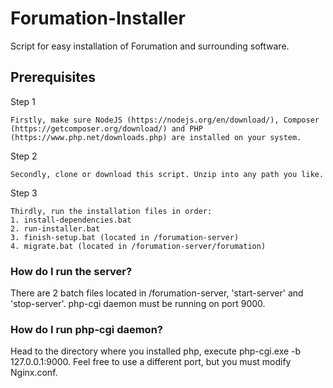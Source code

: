 # Forumation-Installer
Script for easy installation of Forumation and surrounding software.

## Prerequisites
Step 1
```
Firstly, make sure NodeJS (https://nodejs.org/en/download/), Composer (https://getcomposer.org/download/) and PHP (https://www.php.net/downloads.php) are installed on your system.
```
Step 2
```
Secondly, clone or download this script. Unzip into any path you like.
```
Step 3
```
Thirdly, run the installation files in order:
1. install-dependencies.bat
2. run-installer.bat
3. finish-setup.bat (located in /forumation-server)
4. migrate.bat (located in /forumation-server/forumation)
```
### How do I run the server?
There are 2 batch files located in /forumation-server, 'start-server' and 'stop-server'. php-cgi daemon must be running on port 9000.

### How do I run php-cgi daemon?
Head to the directory where you installed php, execute php-cgi.exe -b 127.0.0.1:9000. Feel free to use a different port, but you must modify Nginx.conf.

